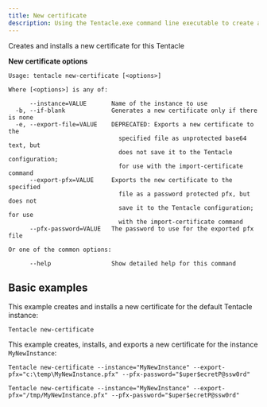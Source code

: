 ```yaml
---
title: New certificate
description: Using the Tentacle.exe command line executable to create and install a new certificate for this Tentacle.
---
```


Creates and installs a new certificate for this Tentacle

**New certificate options**

```text
Usage: tentacle new-certificate [<options>]

Where [<options>] is any of:

      --instance=VALUE       Name of the instance to use
  -b, --if-blank             Generates a new certificate only if there is none
  -e, --export-file=VALUE    DEPRECATED: Exports a new certificate to the
                               specified file as unprotected base64 text, but
                               does not save it to the Tentacle configuration;
                               for use with the import-certificate command
      --export-pfx=VALUE     Exports the new certificate to the specified
                               file as a password protected pfx, but does not
                               save it to the Tentacle configuration; for use
                               with the import-certificate command
      --pfx-password=VALUE   The password to use for the exported pfx file

Or one of the common options:

      --help                 Show detailed help for this command
```

## Basic examples

This example creates and installs a new certificate for the default Tentacle instance:

```text
Tentacle new-certificate
```

This example creates, installs, and exports a new certificate for the instance `MyNewInstance`:

```text Windows
Tentacle new-certificate --instance="MyNewInstance" --export-pfx="c:\temp\MyNewInstance.pfx" --pfx-password="$uper$ecretP@ssw0rd"
```
```text Linux
Tentacle new-certificate --instance="MyNewInstance" --export-pfx="/tmp/MyNewInstance.pfx" --pfx-password="$uper$ecretP@ssw0rd"
```
